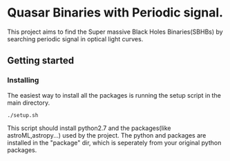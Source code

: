 # Quasar Binaries with Periodic signal.

This project aims to find the Super massive Black Holes Binaries(SBHBs) by searching periodic signal in optical light curves.

## Getting started

### Installing

The easiest way to install all the packages is running the setup script in the main directory.

```
./setup.sh
``` 
This script should install python2.7 and the packages(like astroML,astropy...) used by the project. The python and packages are installed in the "package" dir, which is seperately from your original python packages.
